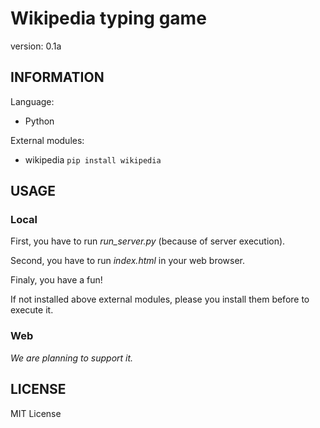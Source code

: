 # Wikipedia typing game
version: 0.1a

## INFORMATION 
Language: 
- Python

External modules:
- wikipedia
`pip install wikipedia`

## USAGE
### Local

First, you have to run _run_server.py_ (because of server execution). 

Second, you have to run _index.html_ in your web browser.

Finaly, you have a fun!

If not installed above external modules, please you install them before to execute it.

### Web

*We are planning to support it.*

## LICENSE

MIT License

